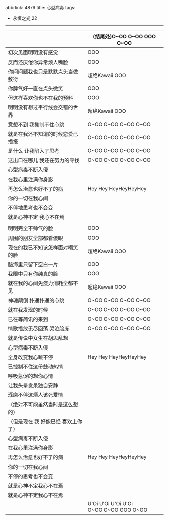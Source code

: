 abbrlink: 4876
title: 心型病毒
tags:
  - 永恒之光,22
---
|      |(结尾处)O~OO O~OO OOO O~OO|
|--|--|
|初次见面明明没有感觉|OOO|
|反而还厌倦你异常烦人嘴脸|OOO|
|你问问题我也只是默默点头当做敷衍|超绝Kawaii OOO|
|你脾气好一直在点头微笑|OOO|
|但这样喜欢你也不在我的预料|OOO|
|明明没有想过平行线会交错的世界|超绝Kawaii OOO|
|意想不到 我抑制不住心跳|O~OO O~OO O~OO O~OO|
|就是在我还不知道的时候恋爱已播报|O~OO O~OO O~OO O~OO|
|是什么 让我陷入了思考|O~OO O~OO O~OO O~OO|
|这出口在哪儿 我还在努力的寻找|O~OO O~OO O~OO O~OO|
|心型病毒不断入侵|      |
|在我心里注满你身影|      |
|再怎么治愈也好不了的病|Hey Hey HeyHeyHeyHey|
|你的一切在我心间|      |
|不停地思考也不会变|      |
|就是心神不定 我心不在焉|      |
|      |      |
|明明完全不帅气的脸|OOO|
|周围的朋友全部都看傻眼|OOO|
|现在的我已不知该怎样面对嘲笑的脸|超绝Kawaii OOO|
|脑海里只留下空白一片|OOO|
|我眼中只有你纯真的脸|OOO|
|就在我的心间免疫力消耗全都不见|超绝Kawaii OOO|
|神魂颠倒 扑通扑通的心跳|O~OO O~OO O~OO O~OO|
|就在我发现的时候|O~OO O~OO O~OO O~OO|
|已在等简讯的来到|O~OO O~OO O~OO O~OO|
|情歌播放无尽回荡 哭泣脸庞|O~OO O~OO O~OO O~OO|
|就是传说中女生在胡思乱想|      |
|心型病毒不断入侵|      |
|全身改变我心跳不停|Hey Hey HeyHeyHeyHey|
|已控制不住这份鼓动热情|      |
|呼吸急促的想你心情|      |
|让我头晕发呆独自安静|      |
|琢磨不停这烦人该死爱情|      |
|（绝对不可能虽然当时是这么想的）|      |
|（但是现在 我 好像已经 喜欢上你了）|      |
|心型病毒不断入侵|      |
|在我心里注满你身影|      |
|再怎么治愈也好不了的病|Hey Hey HeyHeyHeyHey|
|你的一切在我心间|      |
|不停的思考也不会变|      |
|就是心神不定我心不在焉|      |
|就是心神不定我心不在焉|      |
|      |U'Oi U'Oi U'Oi U'Oi<br>O~OO O~OO OOO O~OO|